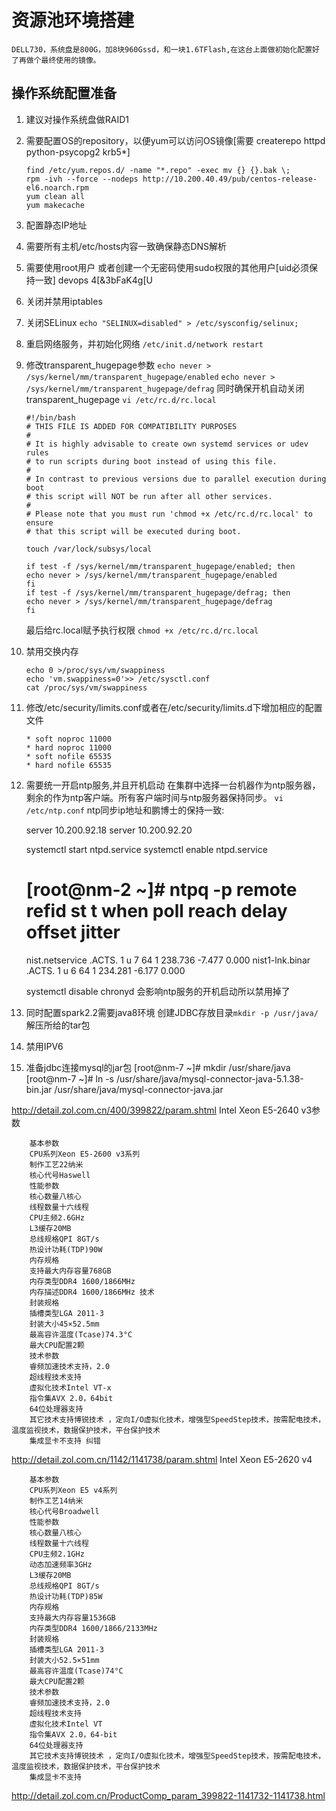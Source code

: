 # 资源池环境搭建
    

    DELL730，系统盘是800G，加8块960Gssd，和一块1.6TFlash,在这台上面做初始化配置好了再做个最终使用的镜像。
## 操作系统配置准备
1. 建议对操作系统盘做RAID1

2. 需要配置OS的repository，以便yum可以访问OS镜像[需要 createrepo httpd python-psycopg2 krb5*]
    ```
    find /etc/yum.repos.d/ -name "*.repo" -exec mv {} {}.bak \; 
    rpm -ivh --force --nodeps http://10.200.40.49/pub/centos-release-el6.noarch.rpm
    yum clean all
    yum makecache

    ```

3. 配置静态IP地址

4. 需要所有主机/etc/hosts内容一致确保静态DNS解析

4. 需要使用root用户 或者创建一个无密码使用sudo权限的其他用户[uid必须保持一致]
    devops 4[&3bFaK4g\[U
5. 关闭并禁用iptables

6. 关闭SELinux
    `echo "SELINUX=disabled" > /etc/sysconfig/selinux;`

7.  重启网络服务，并初始化网络
    `/etc/init.d/network restart`

8.  修改transparent_hugepage参数
    `echo never > /sys/kernel/mm/transparent_hugepage/enabled`
    `echo never > /sys/kernel/mm/transparent_hugepage/defrag`
    同时确保开机自动关闭transparent_hugepage
    `vi /etc/rc.d/rc.local`

    ```
    #!/bin/bash
    # THIS FILE IS ADDED FOR COMPATIBILITY PURPOSES
    #
    # It is highly advisable to create own systemd services or udev rules
    # to run scripts during boot instead of using this file.
    #
    # In contrast to previous versions due to parallel execution during boot
    # this script will NOT be run after all other services.
    #
    # Please note that you must run 'chmod +x /etc/rc.d/rc.local' to ensure
    # that this script will be executed during boot.

    touch /var/lock/subsys/local

    if test -f /sys/kernel/mm/transparent_hugepage/enabled; then
    echo never > /sys/kernel/mm/transparent_hugepage/enabled
    fi
    if test -f /sys/kernel/mm/transparent_hugepage/defrag; then
    echo never > /sys/kernel/mm/transparent_hugepage/defrag
    fi
    ```

    最后给rc.local赋予执行权限 `chmod +x /etc/rc.d/rc.local`

9.  禁用交换内存

    ```
    echo 0 >/proc/sys/vm/swappiness
    echo 'vm.swappiness=0'>> /etc/sysctl.conf
    cat /proc/sys/vm/swappiness
    ```

10. 修改/etc/security/limits.conf或者在/etc/security/limits.d下增加相应的配置文件 
    ```
    * soft noproc 11000
    * hard noproc 11000
    * soft nofile 65535
    * hard nofile 65535
    ```
11. 需要统一开启ntp服务,并且开机启动
    在集群中选择一台机器作为ntp服务器，剩余的作为ntp客户端。所有客户端时间与ntp服务器保持同步。
    `vi /etc/ntp.conf` 
    ntp同步ip地址和鹏博士的保持一致:
    <!--     server 64.113.32.5
    server 216.229.0.179 -->
    server 10.200.92.18
    server 10.200.92.20 
    
    systemctl start ntpd.service
    systemctl enable ntpd.service

    [root@nm-2 ~]# ntpq -p
         remote           refid      st t when poll reach   delay   offset  jitter
    ==============================================================================
     nist.netservice .ACTS.           1 u    7   64    1  238.736   -7.477   0.000
     nist1-lnk.binar .ACTS.           1 u    6   64    1  234.281   -6.177   0.000

    systemctl disable chronyd 会影响ntp服务的开机启动所以禁用掉了


12. 同时配置spark2.2需要java8环境
    创建JDBC存放目录`mkdir -p /usr/java/`
    解压所给的tar包


14. 禁用IPV6

16. 准备jdbc连接mysql的jar包
[root@nm-7 ~]# mkdir /usr/share/java
[root@nm-7 ~]# ln -s /usr/share/java/mysql-connector-java-5.1.38-bin.jar /usr/share/java/mysql-connector-java.jar

http://detail.zol.com.cn/400/399822/param.shtml Intel Xeon E5-2640 v3参数
```
    基本参数    
    CPU系列Xeon E5-2600 v3系列
    制作工艺22纳米
    核心代号Haswell
    性能参数    
    核心数量八核心
    线程数量十六线程
    CPU主频2.6GHz
    L3缓存20MB
    总线规格QPI 8GT/s
    热设计功耗(TDP)90W
    内存规格    
    支持最大内存容量768GB
    内存类型DDR4 1600/1866MHz
    内存描述DDR4 1600/1866MHz 技术
    封装规格    
    插槽类型LGA 2011-3
    封装大小45×52.5mm
    最高容许温度(Tcase)74.3°C
    最大CPU配置2颗
    技术参数    
    睿频加速技术支持，2.0
    超线程技术支持
    虚拟化技术Intel VT-x
    指令集AVX 2.0，64bit
    64位处理器支持
    其它技术支持博锐技术 ，定向I/O虚拟化技术，增强型SpeedStep技术，按需配电技术，温度监视技术，数据保护技术，平台保护技术
    集成显卡不支持 纠错
```

http://detail.zol.com.cn/1142/1141738/param.shtml Intel Xeon E5-2620 v4

```
    基本参数    
    CPU系列Xeon E5 v4系列
    制作工艺14纳米
    核心代号Broadwell
    性能参数    
    核心数量八核心
    线程数量十六线程
    CPU主频2.1GHz
    动态加速频率3GHz
    L3缓存20MB
    总线规格QPI 8GT/s
    热设计功耗(TDP)85W
    内存规格    
    支持最大内存容量1536GB
    内存类型DDR4 1600/1866/2133MHz
    封装规格    
    插槽类型LGA 2011-3
    封装大小52.5×51mm
    最高容许温度(Tcase)74°C
    最大CPU配置2颗
    技术参数    
    睿频加速技术支持，2.0
    超线程技术支持
    虚拟化技术Intel VT
    指令集AVX 2.0，64-bit
    64位处理器支持
    其它技术支持博锐技术 ，定向I/O虚拟化技术，增强型SpeedStep技术，按需配电技术，温度监视技术，数据保护技术，平台保护技术
    集成显卡不支持
```
http://detail.zol.com.cn/ProductComp_param_399822-1141732-1141738.html 